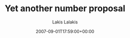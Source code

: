 ---
title: 'Yet another number proposal'
posts: 2
hash: 't856'
author: 'Lakis Lalakis'
date: 2007-09-01T17:59:00+00:00
sources:
  - http://forums.tokipona.org/viewtopic.php%3Ft=856.html
---